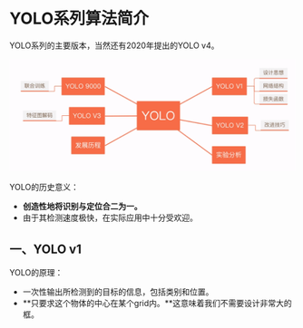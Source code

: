 # YOLO系列算法简介

YOLO系列的主要版本，当然还有2020年提出的YOLO v4。

![](./YOLO_series.png)

YOLO的历史意义：

+ **创造性地将识别与定位合二为一。**
+ 由于其检测速度极快，在实际应用中十分受欢迎。



## 一、YOLO v1

YOLO的原理：

+ 一次性输出所检测到的目标的信息，包括类别和位置。
+ **只要求这个物体的中心在某个grid内。**这意味着我们不需要设计非常大的框。





